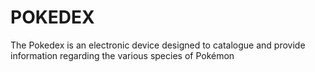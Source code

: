 # POKEDEX
The Pokedex is an electronic device designed to catalogue and provide information regarding the various species of Pokémon
